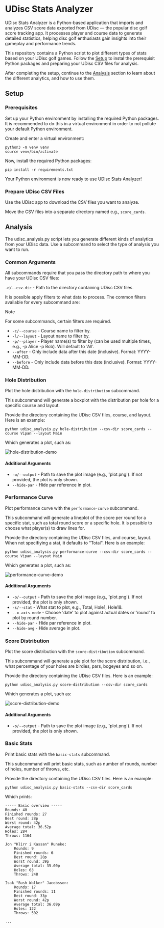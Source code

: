 # UDisc Stats Analyzer

UDisc Stats Analyzer is a Python-based application that imports and analyzes CSV
score data exported from UDisc — the popular disc golf score tracking app. It
processes player and course data to generate detailed statistics, helping disc
golf enthusiasts gain insights into their gameplay and performance trends.

This repository contains a Python script to plot different types of stats based
on your UDisc golf games. Follow the [Setup](#setup) to instal the prerequisit
Python packages and preparing your UDisc CSV files for analysis.

After completing the setup, continue to the [Analysis](#analysis) section to
learn about the different analytics, and how to use them.

## Setup

### Prerequisites

Set up your Python environment by installing the required Python packages. It is
recommended to do this in a virtual environment in order to not pollute your
default Python environment.

Create and enter a virtual environment:

```
python3 -m venv venv
source venv/bin/activate
```

Now, install the required Python packages:

```
pip install -r requirements.txt
```

Your Python environment is now ready to use UDisc Stats Analyzer!

### Prepare UDisc CSV Files

Use the UDisc app to download the CSV files you want to analyze.

Move the CSV files into a separate directory named e.g., `score_cards`.

## Analysis

The udisc_analysis.py script lets you generate different kinds of analytics from
your UDisc data. Use a subcommand to select the type of analysis you want to
run.

### Common Arguments

All subcommands require that you pass the directory path to where you have
your UDisc CSV files:

`-d/--csv-dir` - Path to the directory containing UDisc CSV files.

It is possible apply filters to what data to process. The common filters
available for every subcommand are:

> [!NOTE]
>
> For some subcommands, certain filters are required.

- `-c/--course` - Course name to filter by.
- `-l/--layout` - Layout name to filter by.
- `-p/--player` - Player name(s) to filter by (can be used multiple times,
  e.g., -p Alice -p Bob). Will default to 'All'.
- `--after` - Only include data after this date (inclusive). Format: YYYY-MM-DD.
- `--before` - Only include data before this date (inclusive). Format:
  YYYY-MM-DD.

### Hole Distribution

Plot the hole distribution with the `hole-distribution` subcommand.

This subcommand will generate a boxplot with the distribution per hole for a
specific course and layout.

Provide the directory containing the UDisc CSV files, course, and layout. Here
is an example:

```
python udisc_analysis.py hole-distribution --csv-dir score_cards --course Vipan --layout Main
```

Which generates a plot, such as:

![hole-distribution-demo](docs/hole-distribution-demo.png)

#### Additional Arguments

- `-o/--output` - Path to save the plot image (e.g., 'plot.png'). If not
  provided, the plot is only shown.
- `--hide-par` - Hide par reference in plot.

### Performance Curve

Plot performance curve with the `performance-curve` subcommand.

This subcommand will generate a lineplot of the score per round for a specific
stat, such as total round score or a specific hole. It is possible to choose
what player(s) to draw lines for.

Provide the directory containing the UDisc CSV files, and course, layout. When
not specifiying a stat, it defaults to "Total". Here is an example:

```
python udisc_analysis.py performance-curve --csv-dir score_cards --course Vipan --layout Main
```

Which generates a plot, such as:

![performance-curve-demo](docs/performance-curve-demo.png)

#### Additional Arguments

- `-o/--output` - Path to save the plot image (e.g., 'plot.png'). If not
  provided, the plot is only shown.
- `-s/--stat` - What stat to plot, e.g., Total, Hole1, Hole18.
- `--x-axis-mode` - Choose 'date' to plot against actual dates or 'round' to
  plot by round number.
- `--hide-par` - Hide par reference in plot.
- `--hide-avg` - Hide average in plot.

### Score Distribution

Plot the score distribution with the `score-distribution` subcommand.

This subcommand will generate a pie plot for the score distribution, i.e., what
percentage of your holes are birdies, pars, bogeyes and so on.

Provide the directory containing the UDisc CSV files. Here is an example:

```
python udisc_analysis.py score-distribution --csv-dir score_cards
```

Which generates a plot, such as:

![score-distribution-demo](docs/score-distribution-demo.png)

#### Additional Arguments

- `-o/--output` - Path to save the plot image (e.g., 'plot.png'). If not
  provided, the plot is only shown.

### Basic Stats

Print basic stats with the `basic-stats` subcommand.

This subcommand will print basic stats, such as number of rounds, number of
holes, number of throws, etc.

Provide the directory containing the UDisc CSV files. Here is an example:

```
python udisc_analysis.py basic-stats --csv-dir score_cards
```

Which prints:

```
----- Basic overview -----
Rounds: 40
Finished rounds: 27
Best round: 28p
Worst round: 42p
Average total: 36.52p
Holes: 284
Throws: 1164

Jon "Klirr i Kassan" Runeke:
    Rounds: 9
    Finished rounds: 6
    Best round: 28p
    Worst round: 39p
    Average total: 35.00p
    Holes: 63
    Throws: 248

Isak "Bush Walker" Jacobsson:
    Rounds: 17
    Finished rounds: 11
    Best round: 33p
    Worst round: 42p
    Average total: 36.09p
    Holes: 122
    Throws: 502

...
```
